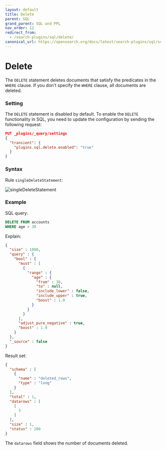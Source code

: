 ```yaml
---
layout: default
title: Delete
parent: SQL
grand_parent: SQL and PPL
nav_order: 12
redirect_from:
  - /search-plugins/sql/delete/
canonical_url: https://opensearch.org/docs/latest/search-plugins/sql/sql/delete/
---
```



# Delete

The `DELETE` statement deletes documents that satisfy the predicates in the `WHERE` clause.
If you don't specify the `WHERE` clause, all documents are deleted.

### Setting

The `DELETE` statement is disabled by default. To enable the `DELETE` functionality in SQL, you need to update the configuration by sending the following request:

```json
PUT _plugins/_query/settings
{
  "transient": {
    "plugins.sql.delete.enabled": "true"
  }
}
```

### Syntax

Rule `singleDeleteStatement`:

![singleDeleteStatement]({{site.url}}{{site.baseurl}}/images/singleDeleteStatement.png)

### Example

SQL query:

```sql
DELETE FROM accounts
WHERE age > 30
```

Explain:

```json
{
  "size" : 1000,
  "query" : {
    "bool" : {
      "must" : [
        {
          "range" : {
            "age" : {
              "from" : 30,
              "to" : null,
              "include_lower" : false,
              "include_upper" : true,
              "boost" : 1.0
            }
          }
        }
      ],
      "adjust_pure_negative" : true,
      "boost" : 1.0
    }
  },
  "_source" : false
}
```

Result set:

```json
{
  "schema" : [
    {
      "name" : "deleted_rows",
      "type" : "long"
    }
  ],
  "total" : 1,
  "datarows" : [
    [
      3
    ]
  ],
  "size" : 1,
  "status" : 200
}
```

The `datarows` field shows the number of documents deleted.
